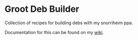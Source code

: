 # Groot Deb Builder

Collection of recipes for building debs with my snorriheim ppa. 

Documentation for this can be found on my [wiki](https://snorriheim.atlassian.net/wiki/display/TechnicalNotes/Ubuntu+PPA).